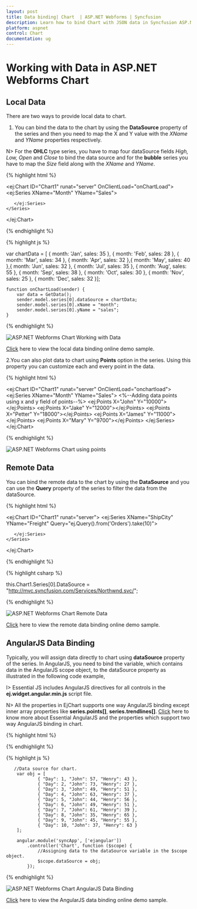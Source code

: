 ```yaml
---
layout: post
title: Data binding| Chart  | ASP.NET Webforms | Syncfusion
description: Learn how to bind Chart with JSON data in Syncfusion ASP.NET Webforms Chart Control, its elements, and more.
platform: aspnet
control: Chart
documentation: ug
---
```


# Working with Data in ASP.NET Webforms Chart

## Local Data

There are two ways to provide local data to chart.

1. You can bind the data to the chart by using the **DataSource** property of the series and then you need to map the X and Y value with the *XName* and *YName* properties respectively.

N> For the **OHLC** type series, you have to map four dataSource fields *High, Low, Open* and *Close* to bind the data source and for the **bubble** series you have to map the *Size* field along with the *XName* and *YName*. 


{% highlight html %}

<ej:Chart ID="Chart1" runat="server" OnClientLoad="onChartLoad"> 
    <Series>
       <ej:Series XName="Month" YName="Sales">
          
       </ej:Series>
    </Series>
</ej:Chart>
 
{% endhighlight %}


{% highlight js %}

var chartData = [
          { month: 'Jan', sales: 35 }, { month: 'Feb', sales: 28 },  { month: 'Mar', sales: 34 },
          { month: 'Apr', sales: 32 },{ month: 'May', sales: 40 },{ month: 'Jun', sales: 32 },
          { month: 'Jul', sales: 35 },  { month: 'Aug', sales: 55 }, { month: 'Sep', sales: 38 },
          { month: 'Oct', sales: 30 }, { month: 'Nov', sales: 25 }, { month: 'Dec', sales: 32 }];
          
    function onChartLoad(sender) {
        var data = GetData();
        sender.model.series[0].dataSource = chartData;
        sender.model.series[0].xName = "month";
        sender.model.series[0].yName = "sales";
    }
   
{% endhighlight %}

![ASP.NET Webforms Chart Working with Data](Working-with-Data_images/Working-with-Data_img1.png)

[Click](http://asp.syncfusion.com/demos/web/chart/localbinding.aspx) here to view the local data binding online demo sample.


2.You can also plot data to chart using **Points** option in the series. Using this property you can customize each and every point in the data.

{% highlight html %}

<ej:Chart ID="Chart1" runat="server" OnClientLoad="onchartload"> 
    <Series>
       <ej:Series XName="Month" YName="Sales">
          <%--Adding data points using x and y field of points--%>
           <Points>
               <ej:Points X="John" Y="10000"></ej:Points>
               <ej:Points X="Jake" Y="12000"></ej:Points>
               <ej:Points X="Petter" Y="18000"></ej:Points>
               <ej:Points X="James" Y="11000"></ej:Points>
               <ej:Points X="Mary" Y="9700"></ej:Points>
           </Points>
       </ej:Series>
    </Series>
</ej:Chart>

{% endhighlight %}

![ASP.NET Webforms Chart using points](Working-with-Data_images/Working-with-Data_img2.png)

## Remote Data

You can bind the remote data to the chart by using the **DataSource** and you can use the **Query** property of the series to filter the data from the dataSource.


{% highlight html %}

<ej:Chart ID="Chart1" runat="server"> 
    <Series>
       <ej:Series XName="ShipCity" YName="Freight" Query="ej.Query().from('Orders').take(10)">
         
       </ej:Series>
    </Series>
</ej:Chart>

{% endhighlight %}

{% highlight csharp %}

this.Chart1.Series[0].DataSource = "http://mvc.syncfusion.com/Services/Northwnd.svc/";

{% endhighlight %}

![ASP.NET Webforms Chart Remote Data](Working-with-Data_images/Working-with-Data_img3.png)

[Click](http://asp.syncfusion.com/demos/web/chart/remotebinding.aspx) here to view the remote data binding online demo sample.	


## AngularJS Data Binding

Typically, you will assign data directly to chart using **dataSource** property of the series. In AngularJS, you need to bind the variable, which contains data in the AngularJS scope object, to the dataSource property as illustrated in the following code example,


I> Essential JS includes AngularJS directives for all controls in the **ej.widget.angular.min.js** script file. 

N> All the properties in EjChart supports one way AngularJS binding except inner array properties like **series.points[]**, **series.trendlines[]**. [Click](http://help.syncfusion.com/js/angularjs) here to know more about Essential AngularJS and the properties which support two way AngularJS binding in chart.  

{% highlight html %}

<html ng-app="syncApp">
<head>
    <script type="text/javascript" src="http://cdn.syncfusion.com/js/assets/external/jquery-2.1.4.min.js"></script>
    <script src="http://cdn.syncfusion.com/js/assets/external/angular.min.js"></script>
    <script src="https://cdn.syncfusion.com/{{ site.releaseversion }}/js/web/ej.web.all.min.js"></script>
	<script src="https://cdn.syncfusion.com/{{ site.releaseversion }}/js/common/ej.widget.angular.min.js"></script>
</head>
<body ng-controller="Chart">    
  <div id="chartContainer" style="width:100%" ej-chart
               e-size-width="800px" e-size-height="600px" 
                             e-title-text="AngularJS Support" >				           
    <e-series>              
      <e-series e-name="John" e-dataSource=dataSource e-xName="Day" e-yName="John">					 
	  </e-series>
    <e-series e-name="Hendry"  e-dataSource=dataSource e-xName="Day" e-yName="Hendry">					   
	  </e-series>
    </e-series>
 </div>            
</body>
</html>

{% endhighlight %}


{% highlight js %}

       //Data source for chart.
        var obj = [
                { "Day": 1, "John": 57, "Henry": 43 },
                { "Day": 2, "John": 73, "Henry": 27 },
                { "Day": 3, "John": 49, "Henry": 51 },
                { "Day": 4, "John": 63, "Henry": 37 },
                { "Day": 5, "John": 44, "Henry": 56 },
                { "Day": 6, "John": 49, "Henry": 51 },
                { "Day": 7, "John": 61, "Henry": 39 },
                { "Day": 8, "John": 35, "Henry": 65 },
                { "Day": 9, "John": 45, "Henry": 55 },
                { "Day": 10, "John": 37, "Henry": 63 }
        ];
        
        angular.module('syncApp', ['ejangular'])
            .controller('Chart', function ($scope) {
                //Assigning data to the dataSource variable in the $scope object.
                $scope.dataSource = obj;
            });

{% endhighlight %}


![ASP.NET Webforms Chart AngularJS Data Binding](Working-with-Data_images/Working-with-Data_img4.png)

[Click](http://ngjq.syncfusion.com/#/chart/line) here to view the AngularJS data binding online demo sample.	